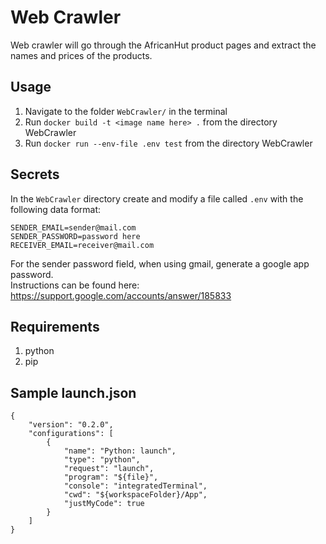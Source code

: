 # Web Crawler

Web crawler will go through the AfricanHut product pages and extract the names and prices of the products.
## Usage

1. Navigate to the folder `WebCrawler/` in the terminal 
2. Run `docker build -t <image name here> .` from the directory WebCrawler
3. Run `docker run --env-file .env test` from the directory WebCrawler

## Secrets

In the `WebCrawler` directory create and modify a file called `.env` with the following data format:

    SENDER_EMAIL=sender@mail.com
    SENDER_PASSWORD=password here
    RECEIVER_EMAIL=receiver@mail.com

For the sender password field, when using gmail, generate a google app password.<br>
Instructions can be found here: https://support.google.com/accounts/answer/185833

## Requirements

1. python
2. pip

## Sample launch.json

    {
        "version": "0.2.0",
        "configurations": [
            {
                "name": "Python: launch",
                "type": "python",
                "request": "launch",
                "program": "${file}",
                "console": "integratedTerminal",
                "cwd": "${workspaceFolder}/App",
                "justMyCode": true
            }
        ]
    }
